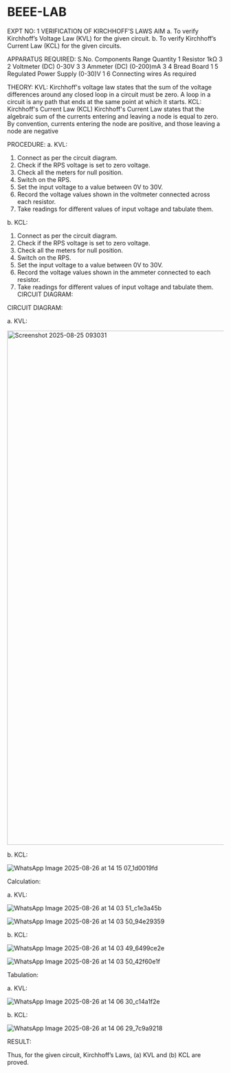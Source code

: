 # BEEE-LAB
EXPT NO: 1	VERIFICATION OF KIRCHHOFF’S LAWS
AIM
a.   To verify Kirchhoff’s Voltage Law (KVL) for the given circuit. 
b.   To verify Kirchhoff’s Current Law (KCL) for the given circuits.

APPARATUS REQUIRED:
S.No.	Components	Range	Quantity
1	Resistor	1kΩ	3
2	Voltmeter (DC)	0-30V	3
3	Ammeter (DC)	(0-200)mA	3
4	Bread Board		1
5	Regulated Power Supply	(0-30)V	1
6	Connecting wires		As required

THEORY:
KVL: Kirchhoff's voltage law states that the sum of the voltage differences around any closed loop in a circuit must be zero. A loop in a circuit is any path that ends at the same point at which it starts.
KCL:
Kirchhoff's Current Law (KCL) Kirchhoff's Current Law states that the algebraic sum of the currents entering and leaving a node is equal to zero. By convention, currents entering the node are positive, and those leaving a node are negative


PROCEDURE:
a.   KVL:
1.   Connect as per the circuit diagram.
2.   Check if the RPS voltage is set to zero voltage.
3.   Check all the meters for null position.
4.   Switch on the RPS.
5.   Set the input voltage to a value between 0V to 30V.
6.   Record the voltage values shown in the voltmeter connected across each resistor.
7.   Take readings for different values of input voltage and tabulate them.


b.  KCL:
1.   Connect as per the circuit diagram.
2.   Check if the RPS voltage is set to zero voltage.
3.   Check all the meters for null position.
4.   Switch on the RPS.
5.   Set the input voltage to a value between 0V to 30V.
6.   Record the voltage values shown in the ammeter connected to each resistor.
7.   Take readings for different values of input voltage and tabulate them. 
CIRCUIT DIAGRAM:

CIRCUIT DIAGRAM:


a.   KVL:
 
<img width="1919" height="1194" alt="Screenshot 2025-08-25 093031" src="https://github.com/user-attachments/assets/42bf10c8-0a54-4d1a-993e-d861b232e136" />


b.  KCL:
 
![WhatsApp Image 2025-08-26 at 14 15 07_1d0019fd](https://github.com/user-attachments/assets/3d5814b8-c816-4268-92d3-75e1af48bd55)


Calculation:

a.   KVL:

 ![WhatsApp Image 2025-08-26 at 14 03 51_c1e3a45b](https://github.com/user-attachments/assets/8d189767-6488-4140-b3ea-e720bcf0945d)

![WhatsApp Image 2025-08-26 at 14 03 50_94e29359](https://github.com/user-attachments/assets/92b90df4-79f9-4a47-9867-c9b50a80b2b2)


b.  KCL:

![WhatsApp Image 2025-08-26 at 14 03 49_6499ce2e](https://github.com/user-attachments/assets/a5996e2d-648d-43d4-85b9-945b5e9d7608)

![WhatsApp Image 2025-08-26 at 14 03 50_42f60e1f](https://github.com/user-attachments/assets/2fa6ad9e-2007-41b3-81a7-bc2fb125ce96)


Tabulation:

a.   KVL:
 
![WhatsApp Image 2025-08-26 at 14 06 30_c14a1f2e](https://github.com/user-attachments/assets/c914fa69-3dae-48b9-a904-a3fd68494923)


b.  KCL:


![WhatsApp Image 2025-08-26 at 14 06 29_7c9a9218](https://github.com/user-attachments/assets/af6b0a85-2908-4632-a59f-6066e45059d6)

RESULT:

Thus, for the given circuit, Kirchhoff’s Laws, (a) KVL and (b) KCL are proved.
